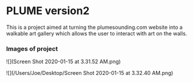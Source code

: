 # PLUME version2

This is a project aimed at turning the plumesounding.com website into a walkable art gallery which allows the user to interact with art on the walls.



### Images of project

![](Screen Shot 2020-01-15 at 3.31.52 AM.png)



![](/Users/Joe/Desktop/Screen Shot 2020-01-15 at 3.32.40 AM.png)



# 

